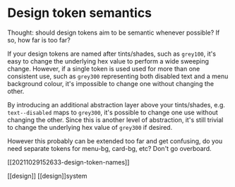 # Design token semantics

Thought: should design tokens aim to be semantic whenever possible? If so, how far is too far?

If your design tokens are named after tints/shades, such as `grey100`, it's easy to change the underlying hex value to perform a wide sweeping change. However, if a single token is used used for more than one consistent use, such as `grey300` representing both disabled text and a menu background colour, it's impossible to change one without changing the other.

By introducing an additional abstraction layer above your tints/shades, e.g. `text--disabled` maps to `grey300`, it's possible to change one use without changing the other. Since this is another level of abstraction, it's still trivial to change the underlying hex value of `grey300` if desired.

However this probably can be extended too far and get confusing, do you need separate tokens for menu-bg, card-bg, etc? Don't go overboard.

[[20211029152633-design-token-names]]

[[design]]
[[design]]system